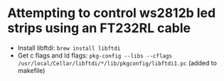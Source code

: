 # Attempting to control ws2812b led strips using an FT232RL cable

- Install libftdi: `brew install libftdi`
- Get c flags and ld flags: `pkg-config --libs --cflags /usr/local/Cellar/libftdi/*/lib/pkgconfig/libftdi1.pc`
  (added to makefile)
